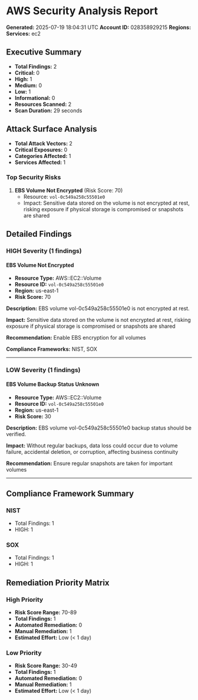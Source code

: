# AWS Security Analysis Report

**Generated:** 2025-07-19 18:04:31 UTC
**Account ID:** 028358929215
**Regions:** 
**Services:** ec2

## Executive Summary

- **Total Findings:** 2
- **Critical:** 0
- **High:** 1
- **Medium:** 0
- **Low:** 1
- **Informational:** 0
- **Resources Scanned:** 2
- **Scan Duration:** 29 seconds

## Attack Surface Analysis

- **Total Attack Vectors:** 2
- **Critical Exposures:** 0
- **Categories Affected:** 1
- **Services Affected:** 1

### Top Security Risks

1. **EBS Volume Not Encrypted** (Risk Score: 70)
   - Resource: `vol-0c549a258c55501e0`
   - Impact: Sensitive data stored on the volume is not encrypted at rest, risking exposure if physical storage is compromised or snapshots are shared

## Detailed Findings

### HIGH Severity (1 findings)

#### EBS Volume Not Encrypted

- **Resource Type:** AWS::EC2::Volume
- **Resource ID:** `vol-0c549a258c55501e0`
- **Region:** us-east-1
- **Risk Score:** 70

**Description:** EBS volume vol-0c549a258c55501e0 is not encrypted at rest.

**Impact:** Sensitive data stored on the volume is not encrypted at rest, risking exposure if physical storage is compromised or snapshots are shared

**Recommendation:** Enable EBS encryption for all volumes

**Compliance Frameworks:** NIST, SOX

---

### LOW Severity (1 findings)

#### EBS Volume Backup Status Unknown

- **Resource Type:** AWS::EC2::Volume
- **Resource ID:** `vol-0c549a258c55501e0`
- **Region:** us-east-1
- **Risk Score:** 30

**Description:** EBS volume vol-0c549a258c55501e0 backup status should be verified.

**Impact:** Without regular backups, data loss could occur due to volume failure, accidental deletion, or corruption, affecting business continuity

**Recommendation:** Ensure regular snapshots are taken for important volumes

---

## Compliance Framework Summary

### NIST
- Total Findings: 1
- HIGH: 1

### SOX
- Total Findings: 1
- HIGH: 1

## Remediation Priority Matrix

### High Priority
- **Risk Score Range:** 70-89
- **Total Findings:** 1
- **Automated Remediation:** 0
- **Manual Remediation:** 1
- **Estimated Effort:** Low (< 1 day)

### Low Priority
- **Risk Score Range:** 30-49
- **Total Findings:** 1
- **Automated Remediation:** 0
- **Manual Remediation:** 1
- **Estimated Effort:** Low (< 1 day)
